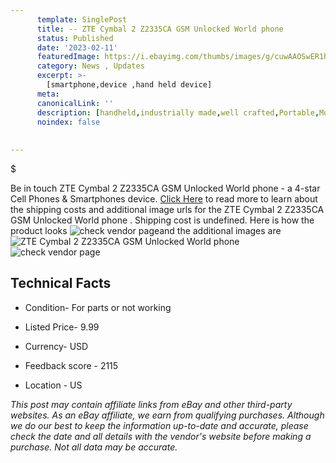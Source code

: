 ```yaml
---
      template: SinglePost
      title: -- ZTE Cymbal 2 Z2335CA GSM Unlocked World phone 
      status: Published
      date: '2023-02-11'
      featuredImage: https://i.ebayimg.com/thumbs/images/g/cuwAAOSwER1h6~NQ/s-l225.jpg
      category: News , Updates
      excerpt: >-
        [smartphone,device ,hand held device]
      meta:
      canonicalLink: ''
      description: [handheld,industrially made,well crafted,Portable,Mobile,Compact,Convenient,Lightweight,Maneuverable,Man-portable,Miniature,Carriable,Hand-held,Light,Holdable,Transportable,Mobile device,Pocket-sized,On-the-go,Wireless,Cordless,Compact size,Convenient size, smartphone,device ,hand held device]
      noindex: false
      
        
---
```

$

Be in touch ZTE Cymbal 2 Z2335CA GSM Unlocked World phone  - a 4-star Cell Phones & Smartphones device. [Click Here](https://www.ebay.com/itm/265513268198?hash=item3dd1d2f3e6%3Ag%3AcuwAAOSwER1h6%7ENQ&mkevt=1&mkcid=1&mkrid=711-53200-19255-0&campid=%253CePNCampaignId%253E&customid=%253CreferenceId%253E&toolid=10049) to read more to learn about the shipping costs and additional image urls for the ZTE Cymbal 2 Z2335CA GSM Unlocked World phone . Shipping cost is undefined. Here is how the product looks ![check vendor page](https://i.ebayimg.com/thumbs/images/g/cuwAAOSwER1h6~NQ/s-l225.jpg)and the additional images are![ZTE Cymbal 2 Z2335CA GSM Unlocked World phone ](https://i.ebayimg.com/images/g/cuwAAOSwER1h6~NQ/s-l1600.jpg)![check vendor page](https://origin-galleryplus.ebayimg.com/ws/web/265513268198_2_0_1/225x225.jpg,https://origin-galleryplus.ebayimg.com/ws/web/265513268198_3_0_1/225x225.jpg,https://origin-galleryplus.ebayimg.com/ws/web/265513268198_4_0_1/225x225.jpg,https://origin-galleryplus.ebayimg.com/ws/web/265513268198_5_0_1/225x225.jpg,https://origin-galleryplus.ebayimg.com/ws/web/265513268198_6_0_1/225x225.jpg,https://origin-galleryplus.ebayimg.com/ws/web/265513268198_7_0_1/225x225.jpg,https://origin-galleryplus.ebayimg.com/ws/web/265513268198_8_0_1/225x225.jpg)



 ## Technical Facts 



     
      

 - Condition- For parts or not working 


      

 - Listed Price- 9.99 


      

 - Currency- USD 


      

 - Feedback score - 2115 


      

 - Location - US 


      
      

 *_This post may contain affiliate links from eBay and other third-party websites. As an eBay affiliate, we earn from qualifying purchases. Although we do our best to keep the information up-to-date and accurate, please check the date and all details with the vendor's website before making a purchase. Not all data may be accurate._*







